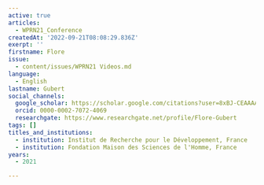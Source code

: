 ```yaml
---
active: true
articles:
  - WPRN21_Conference
createdAt: '2022-09-21T08:08:29.836Z'
exerpt: ''
firstname: Flore
issue:
  - content/issues/WPRN21 Videos.md
language:
  - English
lastname: Gubert
social_channels:
  google_scholar: https://scholar.google.com/citations?user=8xBJ-CEAAAAJ&hl=fr
  orcid: 0000-0002-7072-4069
  researchgate: https://www.researchgate.net/profile/Flore-Gubert
tags: []
titles_and_institutions:
  - institution: Institut de Recherche pour le Développement, France
  - institution: Fondation Maison des Sciences de l'Homme, France
years:
  - 2021

---
```

